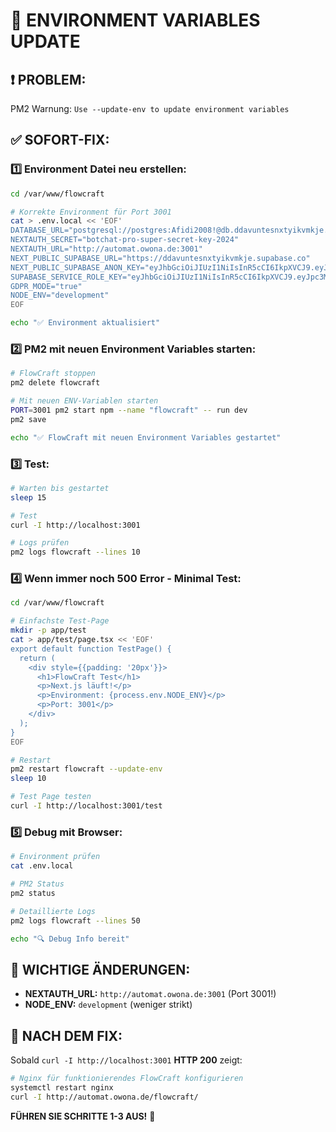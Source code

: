 # 🔧 ENVIRONMENT VARIABLES UPDATE

## ❗ PROBLEM:
PM2 Warnung: `Use --update-env to update environment variables`

## ✅ SOFORT-FIX:

### **1️⃣ Environment Datei neu erstellen:**
```bash
cd /var/www/flowcraft

# Korrekte Environment für Port 3001
cat > .env.local << 'EOF'
DATABASE_URL="postgresql://postgres:Afidi2008!@db.ddavuntesnxtyikvmkje.supabase.co:5432/postgres"
NEXTAUTH_SECRET="botchat-pro-super-secret-key-2024"
NEXTAUTH_URL="http://automat.owona.de:3001"
NEXT_PUBLIC_SUPABASE_URL="https://ddavuntesnxtyikvmkje.supabase.co"
NEXT_PUBLIC_SUPABASE_ANON_KEY="eyJhbGciOiJIUzI1NiIsInR5cCI6IkpXVCJ9.eyJpc3MiOiJzdXBhYmFzZSIsInJlZiI6ImRkYXZ1bnRlc254dHlpa3Zta2plIiwicm9sZSI6ImFub24iLCJpYXQiOjE3NTY1NzgyODgsImV4cCI6MjA3MjE1NDI4OH0.BIY4-aQZOsodKF2Nbpg0byKLDolemR96SjoVEe3GMcs"
SUPABASE_SERVICE_ROLE_KEY="eyJhbGciOiJIUzI1NiIsInR5cCI6IkpXVCJ9.eyJpc3MiOiJzdXBhYmFzZSIsInJlZiI6ImRkYXZ1bnRlc254dHlpa3Zta2plIiwicm9sZSI6InNlcnZpY2Vfcm9sZSIsImlhdCI6MTc1NjU3ODI4OCwiZXhwIjoyMDcyMTU0Mjg4fQ.HfBZzrvOSAbk5Nve6MZSjYkLnQ2h8un3NPiok0z8YXA"
GDPR_MODE="true"
NODE_ENV="development"
EOF

echo "✅ Environment aktualisiert"
```

### **2️⃣ PM2 mit neuen Environment Variables starten:**
```bash
# FlowCraft stoppen
pm2 delete flowcraft

# Mit neuen ENV-Variablen starten
PORT=3001 pm2 start npm --name "flowcraft" -- run dev
pm2 save

echo "✅ FlowCraft mit neuen Environment Variables gestartet"
```

### **3️⃣ Test:**
```bash
# Warten bis gestartet
sleep 15

# Test
curl -I http://localhost:3001

# Logs prüfen
pm2 logs flowcraft --lines 10
```

### **4️⃣ Wenn immer noch 500 Error - Minimal Test:**
```bash
cd /var/www/flowcraft

# Einfachste Test-Page
mkdir -p app/test
cat > app/test/page.tsx << 'EOF'
export default function TestPage() {
  return (
    <div style={{padding: '20px'}}>
      <h1>FlowCraft Test</h1>
      <p>Next.js läuft!</p>
      <p>Environment: {process.env.NODE_ENV}</p>
      <p>Port: 3001</p>
    </div>
  );
}
EOF

# Restart
pm2 restart flowcraft --update-env
sleep 10

# Test Page testen
curl -I http://localhost:3001/test
```

### **5️⃣ Debug mit Browser:**
```bash
# Environment prüfen
cat .env.local

# PM2 Status
pm2 status

# Detaillierte Logs
pm2 logs flowcraft --lines 50

echo "🔍 Debug Info bereit"
```

## 🎯 **WICHTIGE ÄNDERUNGEN:**

- **NEXTAUTH_URL:** `http://automat.owona.de:3001` (Port 3001!)
- **NODE_ENV:** `development` (weniger strikt)

## 🚀 **NACH DEM FIX:**

Sobald `curl -I http://localhost:3001` **HTTP 200** zeigt:

```bash
# Nginx für funktionierendes FlowCraft konfigurieren
systemctl restart nginx
curl -I http://automat.owona.de/flowcraft/
```

**FÜHREN SIE SCHRITTE 1-3 AUS!** 🔧

